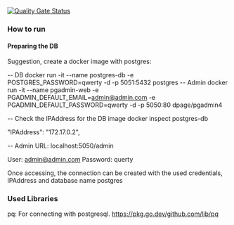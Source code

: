 [![Quality Gate Status](https://sonarcloud.io/api/project_badges/measure?project=CezarAug_golang-playground&metric=alert_status&token=d7bebff9b85a057a22169ec63457ef63b29d7555)](https://sonarcloud.io/summary/new_code?id=CezarAug_golang-playground)

### How to run

#### Preparing the DB

Suggestion, create a docker image with postgres:

-- DB
docker run -it --name postgres-db -e POSTGRES_PASSWORD=qwerty -d -p 5051:5432 postgres
-- Admin
docker run -it --name pgadmin-web -e PGADMIN_DEFAULT_EMAIL=admin@admin.com -e PGADMIN_DEFAULT_PASSWORD=qwerty -d -p 5050:80  dpage/pgadmin4


-- Check the IPAddress for the DB image
docker inspect postgres-db

"IPAddress": "172.17.0.2",

-- Admin URL:
localhost:5050/admin

User: admin@admin.com
Password: querty

Once accessing, the connection can be created with the used credentials, IPAddress and database name postgres

<!-- TODO: Prepare a docker compose that would run the whole environment -->


### Used Libraries

pq: For connecting with postgresql. https://pkg.go.dev/github.com/lib/pq